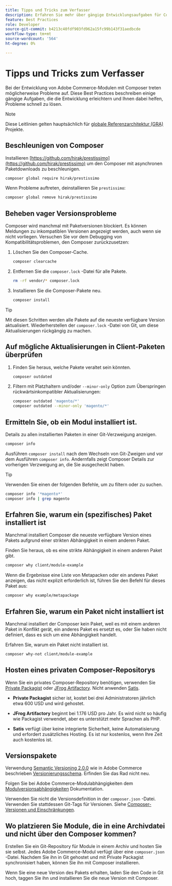 ```yaml
---
title: Tipps und Tricks zum Verfasser
description: Erfahren Sie mehr über gängige Entwicklungsaufgaben für Composer und Anleitungen für die schnelle Lösung von Problemen.
feature: Best Practices
role: Developer
source-git-commit: b4213c40fdf903fd962a15fc99b143f31aedbcde
workflow-type: tm+mt
source-wordcount: '564'
ht-degree: 0%

---
```



# Tipps und Tricks zum Verfasser

Bei der Entwicklung von Adobe Commerce-Modulen mit Composer treten möglicherweise Probleme auf. Diese Best Practices beschreiben einige gängige Aufgaben, die die Entwicklung erleichtern und Ihnen dabei helfen, Probleme schnell zu lösen.

>[!NOTE]
>
>Diese Leitlinien gelten hauptsächlich für [globale Referenzarchitektur (GRA)](../overview.md) Projekte.

## Beschleunigen von Composer

Installieren [https://github.com/hirak/prestissimo](https://github.com/hirak/prestissimo) um den Composer mit asynchronen Paketdownloads zu beschleunigen.

```bash
composer global require hirak/prestissimo
```

Wenn Probleme auftreten, deinstallieren Sie `prestissimo`:

```bash
composer global remove hirak/prestissimo
```

## Beheben vager Versionsprobleme

Composer wird manchmal mit Paketversionen blockiert. Es können Meldungen zu inkompatiblen Versionen angezeigt werden, auch wenn sie nicht vorliegen. Versuchen Sie vor dem Debugging von Kompatibilitätsproblemen, den Composer zurückzusetzen:

1. Löschen Sie den Composer-Cache.

   ```bash
   composer clearcache
   ```

1. Entfernen Sie die `composer.lock` -Datei für alle Pakete.

   ```bash
   rm -rf vendor/* composer.lock
   ```

1. Installieren Sie die Composer-Pakete neu.

   ```bash
   composer install
   ```

>[!TIP]
>
>Mit diesen Schritten werden alle Pakete auf die neueste verfügbare Version aktualisiert. Wiederherstellen der `composer.lock` -Datei von Git, um diese Aktualisierungen rückgängig zu machen.

## Auf mögliche Aktualisierungen in Client-Paketen überprüfen

1. Finden Sie heraus, welche Pakete veraltet sein könnten.

   ```bash
   composer outdated
   ```

1. Filtern mit Platzhaltern und/oder `--minor-only` Option zum Überspringen rückwärtsinkompatibler Aktualisierungen:

   ```bash
   composer outdated 'magento/*'
   composer outdated --minor-only 'magento/*'
   ```

## Ermitteln Sie, ob ein Modul installiert ist.

Details zu allen installierten Paketen in einer Git-Verzweigung anzeigen.

```bash
composer info
```

Ausführen `composer install` nach dem Wechseln von Git-Zweigen und vor dem Ausführen `composer info`. Andernfalls zeigt Composer Details zur vorherigen Verzweigung an, die Sie ausgecheckt haben.

>[!TIP]
>
>Verwenden Sie einen der folgenden Befehle, um zu filtern oder zu suchen.
>
>```bash
>composer info '*magento*'
>composer info | grep magento
>```

## Erfahren Sie, warum ein (spezifisches) Paket installiert ist

Manchmal installiert Composer die neueste verfügbare Version eines Pakets aufgrund einer strikten Abhängigkeit in einem anderen Paket.

Finden Sie heraus, ob es eine strikte Abhängigkeit in einem anderen Paket gibt.

```bash
composer why client/module-example
```

Wenn die Ergebnisse eine Liste von Metapacken oder ein anderes Paket anzeigen, das nicht explizit erforderlich ist, führen Sie den Befehl für dieses Paket aus:

```bash
composer why example/metapackage
```

## Erfahren Sie, warum ein Paket nicht installiert ist

Manchmal installiert der Composer kein Paket, weil es mit einem anderen Paket in Konflikt gerät, ein anderes Paket es ersetzt es, oder Sie haben nicht definiert, dass es sich um eine Abhängigkeit handelt.

Erfahren Sie, warum ein Paket nicht installiert ist.

```bash
composer why-not client/module-example
```

## Hosten eines privaten Composer-Repositorys

Wenn Sie ein privates Composer-Repository benötigen, verwenden Sie [Private Packagist](https://packagist.com/) oder [JFrog Artifactory](https://jfrog.com/integration/php-composer-repository/). Nicht anwenden [Satis](https://github.com/composer/satis).

- **Private Packagist** sicher ist, kostet bei drei Administratoren jährlich etwa 600 USD und wird gehostet.

- **JFrog Artifactory** beginnt bei 1.176 USD pro Jahr. Es wird nicht so häufig wie Packagist verwendet, aber es unterstützt mehr Sprachen als PHP.

- **Satis** verfügt über keine integrierte Sicherheit, keine Automatisierung und erfordert zusätzliches Hosting. Es ist nur kostenlos, wenn Ihre Zeit auch kostenlos ist.

## Versionspakete

Verwendung [Semantic Versioning 2.0.0](https://semver.org/spec/v2.0.0.html) wie in Adobe Commerce beschrieben [Versionierungsschema](https://developer.adobe.com/commerce/php/development/versioning/). Erfinden Sie das Rad nicht neu.

Folgen Sie bei Adobe Commerce-Modulabhängigkeiten dem [Modulversionsabhängigkeiten](https://developer.adobe.com/commerce/php/development/versioning/dependencies/) Dokumentation.

Verwenden Sie nicht die Versionsdefinition in der `composer.json` -Datei. Verwenden Sie stattdessen Git-Tags für Versionen. Siehe [Composer-Versionen und Einschränkungen](https://getcomposer.org/doc/articles/versions.md#versions-and-constraints).

## Wo platzieren Sie Module, die in eine Archivdatei und nicht über den Composer kommen?

Erstellen Sie ein Git-Repository für Module in einem Archiv und hosten Sie sie selbst. Jedes Adobe Commerce-Modul verfügt über eine `composer.json` -Datei. Nachdem Sie ihn in Git gehostet und mit Private Packagist synchronisiert haben, können Sie ihn mit Composer installieren.

Wenn Sie eine neue Version des Pakets erhalten, laden Sie den Code in Git hoch, taggen Sie ihn und installieren Sie die neue Version mit Composer.
